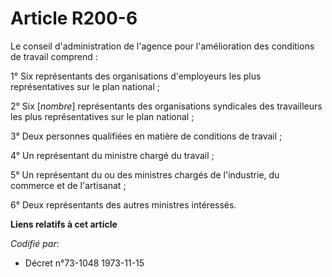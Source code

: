 # Article R200-6

Le conseil d'administration de l'agence pour l'amélioration des conditions de travail comprend :

1° Six représentants des organisations d'employeurs les plus représentatives sur le plan national ;

2° Six [*nombre*] représentants des organisations syndicales des travailleurs les plus représentatives sur le plan national ;

3° Deux personnes qualifiées en matière de conditions de travail ;

4° Un représentant du ministre chargé du travail ;

5° Un représentant du ou des ministres chargés de l'industrie, du commerce et de l'artisanat ;

6° Deux représentants des autres ministres intéressés.

**Liens relatifs à cet article**

_Codifié par_:

  - Décret n°73-1048 1973-11-15

